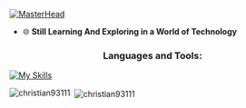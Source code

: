 [![MasterHead](https://i.ibb.co/B4Bnych/banner.png)](https://github.com/Christian93111)


- 🌐 **Still Learning And Exploring in a World of Technology**

<h3 align="center">Languages and Tools:</h3>

[![My Skills](https://skillicons.dev/icons?i=html,css,bootstrap,js,py,nodejs,git&perline=3)](https://skillicons.dev)

<p><img align="left" src="https://github-readme-stats.vercel.app/api/top-langs?username=christian93111&theme=transparent&show_icons=true&locale=en&layout=compact" alt="christian93111" /></p>

<p>&nbsp;<img align="center" src="https://github-readme-stats.vercel.app/api?username=christian93111&theme=transparent&show_icons=true&locale=en" alt="christian93111" /></p>
